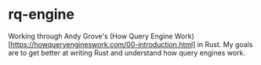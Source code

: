 # rq-engine

Working through Andy Grove's (How Query Engine Work)[https://howqueryengineswork.com/00-introduction.html] in Rust. My goals are to get better at writing Rust and understand how query engines work.